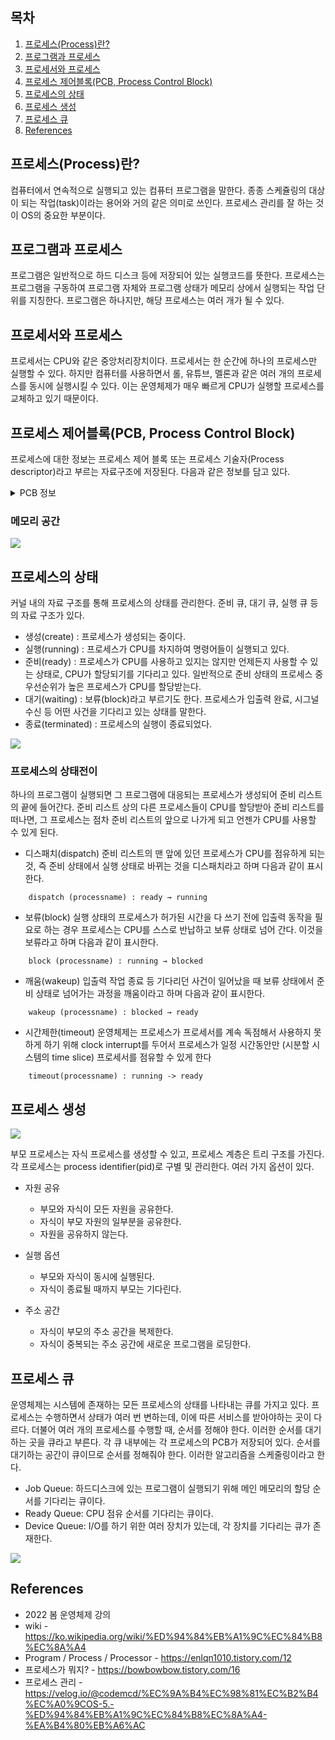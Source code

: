 ## 목차

1. [프로세스(Process)란?](#프로세스process란)
2. [프로그램과 프로세스](#프로그램과-프로세스)
3. [프로세서와 프로세스](#프로세서와-프로세스)
4. [프로세스 제어블록(PCB, Process Control Block)](#프로세스-제어블록pcb-process-control-block)
5. [프로세스의 상태](#프로세스의-상태)
6. [프로세스 생성](#프로세스-생성)
7. [프로세스 큐](#프로세스-큐)
8. [References](#references)

## 프로세스(Process)란?
컴퓨터에서 연속적으로 실행되고 있는 컴퓨터 프로그램을 말한다. 종종 스케쥴링의 대상이 되는 작업(task)이라는 용어와 거의 같은 의미로 쓰인다. 프로세스 관리를 잘 하는 것이 OS의 중요한 부분이다.

## 프로그램과 프로세스
프로그램은 일반적으로 하드 디스크 등에 저장되어 있는 실행코드를 뜻한다. 프로세스는 프로그램을 구동하여 프로그램 자체와 프로그램 상태가 메모리 상에서 실행되는 작업 단위를 지칭한다. 프로그램은 하나지만, 해당 프로세스는 여러 개가 될 수 있다.

## 프로세서와 프로세스
프로세서는 CPU와 같은 중앙처리장치이다. 프로세서는 한 순간에 하나의 프로세스만 실행할 수 있다. 하지만 컴퓨터를 사용하면서 롤, 유튜브, 멜론과 같은 여러 개의 프로세스를 동시에 실행시킬 수 있다. 이는 운영체제가 매우 빠르게 CPU가 실행할 프로세스를 교체하고 있기 때문이다.

## 프로세스 제어블록(PCB, Process Control Block)
프로세스에 대한 정보는 프로세스 제어 블록 또는 프로세스 기술자(Process descriptor)라고 부르는 자료구조에 저장된다. 다음과 같은 정보를 담고 있다.
<details><summary> PCB 정보 </summary>

* PID : Process identification, 운영체제가 각 프로세스를 식별하기 위해 부여한 프로세스 식별번호이다.
* 프로세스 상태 : 프로세스의 상태를 저장한다. 실행, 대기 등의 상태가 있다.
* 프로그램 카운터 : Program Counter, IP. 프로세서가 다음으로 실행할 명령어를 가리키는 값이다. 즉, 다음에 실행할 기계어 코드의 메모리 주소를 가리킨다. 
* 스케줄링 우선순위 : 여러 개의 프로세스가 CPU에서 실행되는 순서를 결정하는 것을 스케줄링이라고 한다. 여기서 우선순위가 높으면 먼저 실행될 수 있다.
* 권한 : 프로세스가 접근할 수 있는 자원을 결정하는 정보이다.
* 부모와 자식 프로세스 : 최초로 생성되는 init 프로세스를 제외하고 모든 프로세스는 부모 프로세스를 복제해서 생성된다. 트리 관계를 형성한다.
* 프로그램 포인터 : 프로그램에 대한 정보를 담은 공간에 대한 포인터이다. 
* 자원 포인터
* 실행문맥 : 마지막으로 실행한 프로세서의 레지스터 내용을 담고 있다. 연속적으로 실행된 것처럼 하기 위해 이 레지스터 정보를 가진다.

</details>

### 메모리 공간
![](../image/process/memory.png)

## 프로세스의 상태
커널 내의 자료 구조를 통해 프로세스의 상태를 관리한다. 준비 큐, 대기 큐, 실행 큐 등의 자료 구조가 있다.
* 생성(create) : 프로세스가 생성되는 중이다.
* 실행(running) : 프로세스가 CPU를 차지하여 명령어들이 실행되고 있다.
* 준비(ready) : 프로세스가 CPU를 사용하고 있지는 않지만 언제든지 사용할 수 있는 상태로, CPU가 할당되기를 기다리고 있다. 일반적으로 준비 상태의 프로세스 중 우선순위가 높은 프로세스가 CPU를 할당받는다.
* 대기(waiting) : 보류(block)라고 부르기도 한다. 프로세스가 입출력 완료, 시그널 수신 등 어떤 사건을 기다리고 있는 상태를 말한다.
* 종료(terminated) : 프로세스의 실행이 종료되었다.

![](../image/process/process%20state%20transitions.png)


### 프로세스의 상태전이
하나의 프로그램이 실행되면 그 프로그램에 대응되는 프로세스가 생성되어 준비 리스트의 끝에 들어간다. 준비 리스트 상의 다른 프로세스들이 CPU를 할당받아 준비 리스트를 떠나면, 그 프로세스는 점차 준비 리스트의 앞으로 나가게 되고 언젠가 CPU를 사용할 수 있게 된다.

* 디스패치(dispatch)
준비 리스트의 맨 앞에 있던 프로세스가 CPU를 점유하게 되는 것, 즉 준비 상태에서 실행 상태로 바뀌는 것을 디스패치라고 하며 다음과 같이 표시한다.
```
    dispatch (processname) : ready → running
```
* 보류(block)
실행 상태의 프로세스가 허가된 시간을 다 쓰기 전에 입출력 동작을 필요로 하는 경우 프로세스는 CPU를 스스로 반납하고 보류 상태로 넘어 간다. 이것을 보류라고 하며 다음과 같이 표시한다.
```
    block (processname) : running → blocked
```
* 깨움(wakeup)
입출력 작업 종료 등 기다리던 사건이 일어났을 때 보류 상태에서 준비 상태로 넘어가는 과정을 깨움이라고 하며 다음과 같이 표시한다.
```
    wakeup (processname) : blocked → ready
```
* 시간제한(timeout)
운영체제는 프로세스가 프로세서를 계속 독점해서 사용하지 못하게 하기 위해 clock interrupt를 두어서 프로세스가 일정 시간동안만 (시분할 시스템의 time slice) 프로세서를 점유할 수 있게 한다
```
    timeout(processname) : running -> ready
```

## 프로세스 생성
![](../image/process/process%20hierarchy.jpg)

부모 프로세스는 자식 프로세스를 생성할 수 있고, 프로세스 계층은 트리 구조를 가진다. 각 프로세스는 process identifier(pid)로 구별 및 관리한다. 여러 가지 옵션이 있다.
* 자원 공유
    * 부모와 자식이 모든 자원을 공유한다.
    * 자식이 부모 자원의 일부분을 공유한다.
    * 자원을 공유하지 않는다.

* 실행 옵션
    * 부모와 자식이 동시에 실행된다.
    * 자식이 종료될 때까지 부모는 기다린다.

* 주소 공간
    * 자식이 부모의 주소 공간을 복제한다.
    * 자식이 중복되는 주소 공간에 새로운 프로그램을 로딩한다.

## 프로세스 큐
운영체제는 시스템에 존재하는 모든 프로세스의 상태를 나타내는 큐를 가지고 있다. 프로세스는 수행하면서 상태가 여러 번 변하는데, 이에 따른 서비스를 받아야하는 곳이 다르다. 더불어 여러 개의 프로세스를 수행할 때, 순서를 정해야 한다. 이러한 순서를 대기하는 곳을 큐라고 부른다. 각 큐 내부에는 각 프로세스의 PCB가 저장되어 있다. 순서를 대기하는 공간이 큐이므로 순서를 정해줘야 한다. 이러한 알고리즘을 스케줄링이라고 한다.

* Job Queue: 하드디스크에 있는 프로그램이 실행되기 위해 메인 메모리의 할당 순서를 기다리는 큐이다.
* Ready Queue: CPU 점유 순서를 기다리는 큐이다.
* Device Queue: I/O를 하기 위한 여러 장치가 있는데, 각 장치를 기다리는 큐가 존재한다.

![](../image/process/process%20scheduling.png)

## References
* 2022 봄 운영체제 강의
* wiki - https://ko.wikipedia.org/wiki/%ED%94%84%EB%A1%9C%EC%84%B8%EC%8A%A4
* Program / Process / Processor - https://enlqn1010.tistory.com/12
* 프로세스가 뭐지? - https://bowbowbow.tistory.com/16
* 프로세스 관리 - https://velog.io/@codemcd/%EC%9A%B4%EC%98%81%EC%B2%B4%EC%A0%9COS-5.-%ED%94%84%EB%A1%9C%EC%84%B8%EC%8A%A4-%EA%B4%80%EB%A6%AC